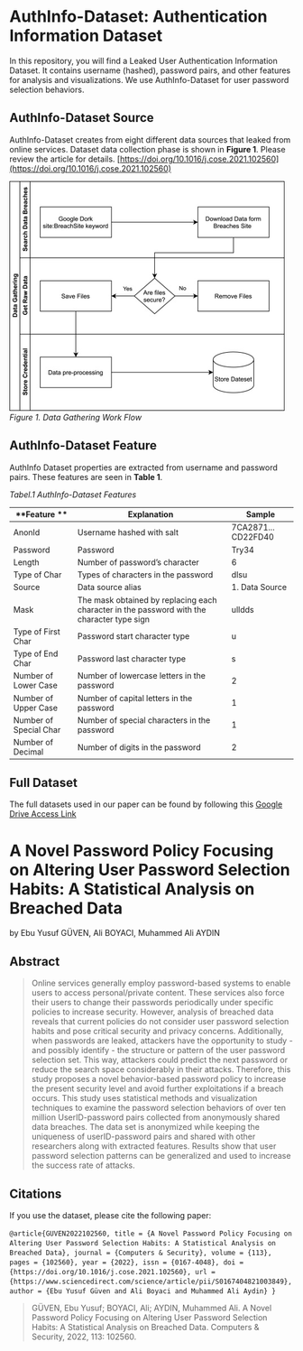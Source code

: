 # AuthInfo-Dataset: Authentication Information Dataset

In this repository, you will find a Leaked User Authentication Information Dataset. It contains username (hashed), password pairs, and other features for analysis and visualizations. We use AuthInfo-Dataset for user password selection behaviors.

## AuthInfo-Dataset Source

AuthInfo-Dataset creates from eight different data sources that leaked from online services. Dataset data collection phase is shown in **Figure 1**. Please review the article for details. 
[https://doi.org/10.1016/j.cose.2021.102560](https://doi.org/10.1016/j.cose.2021.102560)

![Data Gathering Work Flow](figures/dataGathering.jpg)
*Figure 1. Data Gathering Work Flow*

## AuthInfo-Dataset Feature

AuthInfo Dataset properties are extracted from username and password pairs. These features are seen in **Table 1**.

*Tabel.1 AuthInfo-Dataset Features*

| **Feature **		| **Explanation**						| **Sample**			|
|-------------------|---------------------------------------|-----------------------|
| AnonId			| Username hashed with salt				| 7CA2871... CD22FD40 	|
| Password			| Password								| Try34 				|
| Length			| Number of password’s character 		| 6 					|
| Type of Char		| Types of characters in the password 	| dlsu 					|
| Source			| Data source alias 					| 1. Data Source 		|
| Mask				| The mask obtained by replacing each character in the password with the character type sign																		| ulldds 	|
| Type of First Char 		| Password start character type 				| u 		|
| Type of End Char 			| Password last character type 					| s 		|
| Number of Lower Case 		| Number of lowercase letters in the password 	| 2			|
| Number of Upper Case 		| Number of capital letters in the password 	| 1			|
| Number of Special Char 	| Number of special characters in the password 	| 1			|
| Number of Decimal 		| Number of digits in the password 				| 2			|


## Full Dataset

The full datasets used in our paper can be found by following this [Google Drive Access Link](https://drive.google.com/drive/folders/1q5GaE8BCn3olqP1yhnM8wAxD_fIz0XoD?usp=sharing)


# A Novel Password Policy Focusing on Altering User Password Selection Habits: A Statistical Analysis on Breached Data

by Ebu Yusuf GÜVEN, Ali BOYACI, Muhammed Ali AYDIN


## Abstract

> Online services generally employ password-based systems to enable users to access personal/private content. These services also force their users to change their passwords periodically under specific policies to increase security. However, analysis of breached data reveals that current policies do not consider user password selection habits and pose critical security and privacy concerns. Additionally, when passwords are leaked, attackers have the opportunity to study - and possibly identify - the structure or pattern of the user password selection set. This way, attackers could predict the next password or reduce the search space considerably in their attacks. Therefore, this study proposes a novel behavior-based password policy to increase the present security level and avoid further exploitations if a breach occurs. This study uses statistical methods and visualization techniques to examine the password selection behaviors of over ten million UserID-password pairs collected from anonymously shared data breaches. The data set is anonymized while keeping the uniqueness of userID-password pairs and shared with other researchers along with extracted features. Results show that user password selection patterns can be generalized and used to increase the success rate of attacks.

## Citations

If you use the dataset, please cite the following paper:

``
	@article{GUVEN2022102560,
	title = {A Novel Password Policy Focusing on Altering User Password Selection Habits: A Statistical Analysis on Breached Data},
	journal = {Computers & Security},
	volume = {113},
	pages = {102560},
	year = {2022},
	issn = {0167-4048},
	doi = {https://doi.org/10.1016/j.cose.2021.102560},
	url = {https://www.sciencedirect.com/science/article/pii/S0167404821003849},
	author = {Ebu Yusuf Güven and Ali Boyaci and Muhammed Ali Aydin}
	}
``

> GÜVEN, Ebu Yusuf; BOYACI, Ali; AYDIN, Muhammed Ali. A Novel Password Policy Focusing on Altering User Password Selection Habits: A Statistical Analysis on Breached Data. Computers & Security, 2022, 113: 102560.
